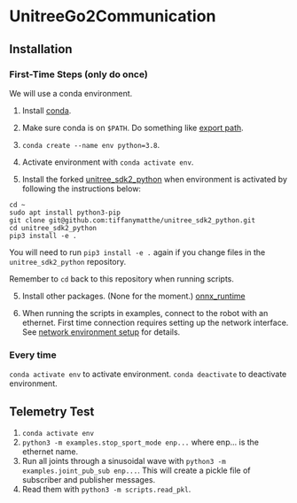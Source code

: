 # UnitreeGo2Communication

## Installation

### First-Time Steps (only do once)
We will use a conda environment.

1. Install [conda](https://docs.anaconda.com/miniconda/).

2. Make sure conda is on `$PATH`. Do something like [export path](https://stackoverflow.com/a/35246794).

3. `conda create --name env python=3.8`.

4. Activate environment with `conda activate env`.

4. Install the forked [unitree_sdk2_python](https://github.com/tiffanymatthe/unitree_sdk2_python) when environment is activated by following the instructions below:

```
cd ~
sudo apt install python3-pip
git clone git@github.com:tiffanymatthe/unitree_sdk2_python.git
cd unitree_sdk2_python
pip3 install -e .
```

You will need to run `pip3 install -e .` again if you change files in the `unitree_sdk2_python` repository.

Remember to `cd` back to this repository when running scripts.

5. Install other packages. (None for the moment.) [onnx_runtime](https://onnxruntime.ai/docs/get-started/with-python.html)

6. When running the scripts in examples, connect to the robot with an ethernet. First time connection requires setting up the network interface. See [network environment setup](https://support.unitree.com/home/en/developer/Quick_start) for details.

### Every time
`conda activate env` to activate environment.
`conda deactivate` to deactivate environment.

## Telemetry Test

1. `conda activate env`
2. `python3 -m examples.stop_sport_mode enp...` where enp... is the ethernet name.
3. Run all joints through a sinusoidal wave with `python3 -m examples.joint_pub_sub enp...`. This will create a pickle file of subscriber and publisher messages.
4. Read them with `python3 -m scripts.read_pkl`.

